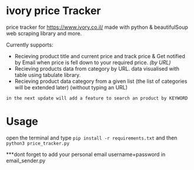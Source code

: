 # ivory price Tracker
price tracker for https://www.ivory.co.il/ made with python & beautifulSoup web scraping library and more.

 Currently supports:
  * Recieving product title and current price and track price & Get notified by Email when price is fell down to your required price. *(by URL)*
  * Recieving products data from category by URL. data visualised with table using tabulate library.
  * Recieving product data category from a given list (the list of categories will be extended later) (without typing an URL)
  
  ```in the next update will add a feature to search an product by KEYWORD```

# Usage 
  open the terminal and type ```pip install -r requirements.txt``` and then ```python3 price_tracker.py```
 
  ***dont forget to add your personal email username+password in email_sender.py
